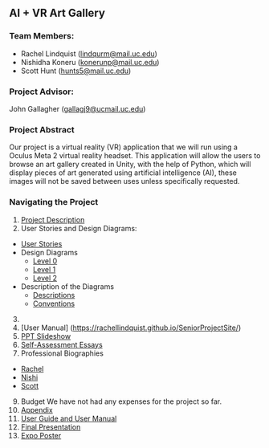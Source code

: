 ## AI + VR Art Gallery

### Team Members:
* Rachel Lindquist (lindqurm@mail.uc.edu)
* Nishidha Koneru (konerunp@mail.uc.edu) 
* Scott Hunt (hunts5@mail.uc.edu)

### Project Advisor:
John Gallagher (gallagj9@ucmail.uc.edu)

### Project Abstract
Our project is a virtual reality (VR) application that we will run using a Oculus Meta 2 virtual reality headset. This application will allow the users to browse an art gallery created in Unity, with the help of Python, which will display pieces of art generated using artificial intelligence (AI), these images will not be saved between uses unless specifically requested.


### Navigating the Project
1. [Project Description](https://github.com/nishikoneru/CSSeniorDesignProject/blob/main/Project-Description.md)
2. User Stories and Design Diagrams:
  * [User Stories](https://github.com/nishikoneru/CSSeniorDesignProject/blob/main/User_Stories.md)
  * Design Diagrams
    * [Level 0](https://github.com/nishikoneru/CSSeniorDesignProject/blob/main/Design_Diagrams/D0.png)
    * [Level 1](https://github.com/nishikoneru/CSSeniorDesignProject/blob/main/Design_Diagrams/D1.png)
    * [Level 2](https://github.com/nishikoneru/CSSeniorDesignProject/blob/main/Design_Diagrams/D2.png)
  * Description of the Diagrams
    * [Descriptions](https://github.com/nishikoneru/CSSeniorDesignProject/blob/main/Design_Diagrams/Diagram_Descriptions.txt)
    * [Conventions](https://github.com/nishikoneru/CSSeniorDesignProject/blob/main/Design_Diagrams/Diagram_Conventions.md)
3. 
4. [User Manual] (https://rachellindquist.github.io/SeniorProjectSite/)
5. [PPT Slideshow](https://github.com/nishikoneru/CSSeniorDesignProject/blob/main/Final%20Project%20Presentation.pptx)
6. [Self-Assessment Essays](https://github.com/nishikoneru/CSSeniorDesignProject/blob/main/HWEssays/Constraint_Essay.md)
7. Professional Biographies
  * [Rachel](https://github.com/nishikoneru/CSSeniorDesignProject/blob/main/Rachel_Bio.md)
  * [Nishi](https://github.com/nishikoneru/CSSeniorDesignProject/blob/main/Nishidha_Koneru_Bio.md)
  * [Scott](https://github.com/nishikoneru/CSSeniorDesignProject/blob/main/ScottHunt_Bio.md)
9. Budget
    We have not had any expenses for the project so far.
10. [Appendix](https://github.com/nishikoneru/CSSeniorDesignProject/blob/main/Appendix.txt)
11. [User Guide and User Manual](https://rachellindquist.github.io/SeniorProjectSite/)
12. [Final Presentation](https://docs.google.com/presentation/d/1GLXVkNB_5Y-F0xSd1FsgTu_roSeJwO51cLJluHX0Mg8/edit#slide=id.g2081f539ddb_0_26)
13. [Expo Poster](https://docs.google.com/presentation/d/1QdIqjGawwyeiLs96avOUPrtrH1TvMftNqBdikZazPbI/edit#slide=id.p)
